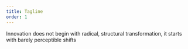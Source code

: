 ```yaml
---
title: Tagline
order: 1
---
```


Innovation does not begin with radical, structural transformation, it starts with barely perceptible shifts
